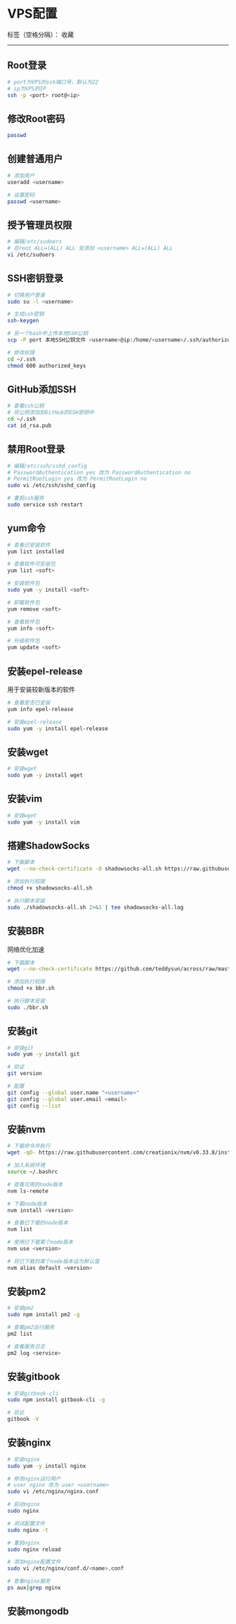 # VPS配置

标签（空格分隔）： 收藏

---

## Root登录

```bash
# port为VPS的ssh端口号，默认为22
# ip为VPS的IP
ssh -p <port> root@<ip>
```

## 修改Root密码

```bash
passwd
```

## 创建普通用户

```bash
# 添加用户
useradd <username>

# 设置密码
passwd <username>
```

## 授予管理员权限

```bash
# 编辑/etc/sudoers
# 在root ALL=(ALL) ALL 处添加 <username> ALL=(ALL) ALL
vi /etc/sudoers
```

## SSH密钥登录

```bash
# 切换用户登录
sudo su -l <username>

# 生成ssh密钥
ssh-keygen

# 另一个bash中上传本地SSH公钥
scp -P port 本地SSH公钥文件 <username>@ip:/home/<username>/.ssh/authorized_keys

# 修改权限
cd ~/.ssh
chmod 600 authorized_keys
```

## GitHub添加SSH

```bash
# 查看ssh公钥
# 将公钥添加到GitHub的SSH密钥中
cd ~/.ssh
cat id_rsa.pub
```

## 禁用Root登录

```bash
# 编辑/etc/ssh/sshd_config
# PasswordAuthentication yes 改为 PasswordAuthentication no
# PermitRootLogin yes 改为 PermitRootLogin no
sudo vi /etc/ssh/sshd_config

# 重启ssh服务
sudo service ssh restart
```

## yum命令

```bash
# 查看已安装软件
yum list installed

# 查看软件可安装包
yum list <soft>

# 安装软件包
sudo yum -y install <soft>

# 卸载软件包
yum remove <soft>

# 查看软件包
yum info <soft>

# 升级软件包
yum update <soft>
```

## 安装epel-release

用于安装较新版本的软件

```bash
# 查看是否已安装
yum info epel-release

# 安装epel-release
sudo yum -y install epel-release
```

## 安装wget

```bash
# 安装wget
sudo yum -y install wget
```

## 安装vim

```bash
# 安装wget
sudo yum -y install vim
```

## 搭建ShadowSocks

```bash
# 下载脚本
wget --no-check-certificate -O shadowsocks-all.sh https://raw.githubusercontent.com/teddysun/shadowsocks_install/master/shadowsocks-all.sh

# 添加执行权限
chmod +x shadowsocks-all.sh

# 执行脚本安装
sudo ./shadowsocks-all.sh 2>&1 | tee shadowsocks-all.log
```

## 安装BBR

网络优化加速

```bash
# 下载脚本
wget --no-check-certificate https://github.com/teddysun/across/raw/master/bbr.sh

# 添加执行权限
chmod +x bbr.sh

# 执行脚本安装
sudo ./bbr.sh
```

## 安装git

```bash
# 安装git
sudo yum -y install git

# 验证
git version

# 配置
git config --global user.name "<username>"
git config --global user.email <email>
git config --list
```

## 安装nvm

```bash
# 下载命令并执行
wget -qO- https://raw.githubusercontent.com/creationix/nvm/v0.33.8/install.sh | bash

# 加入系统环境
source ~/.bashrc

# 查看可用的node版本
nvm ls-remote

# 下载node版本
nvm install <version>

# 查看已下载的node版本
nvm list

# 使用已下载某个node版本
nvm use <version>

# 将已下载的某个node版本设为默认值
nvm alias default <version>
```

## 安装pm2

```bash
# 安装pm2
sudo npm install pm2 -g

# 查看pm2运行服务
pm2 list

# 查看服务日志
pm2 log <service>
```

## 安装gitbook

```bash
# 安装gitbook-cli
sudo npm install gitbook-cli -g

# 验证
gitbook -V
```

## 安装nginx

```bash
# 安装nginx
sudo yum -y install nginx

# 修改nginx运行用户
# user nginx 改为 user <username>
sudo vi /etc/nginx/nginx.conf

# 启动nginx
sudo nginx

# 测试配置文件
sudo nginx -t

# 重启nginx
sudo nginx reload

# 添加nginx配置文件
sudo vi /etc/nginx/conf.d/<name>.conf

# 查看nginx服务
ps aux|grep nginx
```

## 安装mongodb
